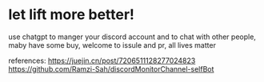 # let lift more better!
use chatgpt to manger your discord account and to chat with other people, maby have some buy, welcome to issule and pr, all lives matter

references:
https://juejin.cn/post/7206511128277024823
https://github.com/Ramzi-Sah/discordMonitorChannel-selfBot
